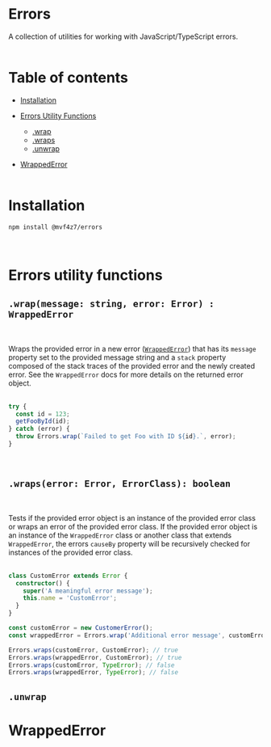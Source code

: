 # Errors

A collection of utilities for working with JavaScript/TypeScript errors.
<br/><br/>

# Table of contents

- [Installation](#installation)
- [Errors Utility Functions](#errors-utility-functions)

  - [.wrap](#wrap)
  - [.wraps](#wraps)
  - [.unwrap](#unwrap)

- [WrappedError](#wrappederror)
  <br/><br/>

# Installation

```sh
npm install @mvf4z7/errors
```

<br />

# Errors utility functions

<a id="wrap"></a>

## `.wrap(message: string, error: Error) : WrappedError`

<br/>

Wraps the provided error in a new error ([`WrappedError`](#wrappederror)) that has its `message` property set to the provided message string and a `stack` property composed of the stack traces of the provided error and the newly created error. See the `WrappedError` docs for more details on the returned error object.
<br/><br/>

```typescript
try {
  const id = 123;
  getFooById(id);
} catch (error) {
  throw Errors.wrap(`Failed to get Foo with ID ${id}.`, error);
}
```

<br/>

<a id="wraps"></a>

## `.wraps(error: Error, ErrorClass): boolean`

<br/>

Tests if the provided error object is an instance of the provided error class or wraps an error of the provided error class. If the provided error object is an instance of the `WrappedError` class or another class that extends `WrappedError`, the errors `causeBy` property will be recursively checked for instances of the provided error class.
<br/><br/>

```typescript
class CustomError extends Error {
  constructor() {
    super('A meaningful error message');
    this.name = 'CustomError';
  }
}

const customError = new CustomerError();
const wrappedError = Errors.wrap('Additional error message', customError);

Errors.wraps(customError, CustomError); // true
Errors.wraps(wrappedError, CustomError); // true
Errors.wraps(customError, TypeError); // false
Errors.wraps(wrappedError, TypeError); // false
```

## `.unwrap`

# WrappedError
